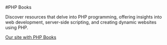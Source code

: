 #PHP Books

Discover resources that delve into PHP programming, offering insights into web development, server-side scripting, and creating dynamic websites using PHP.

[Our site with PHP Books](https://codersguild.net/books/php)
